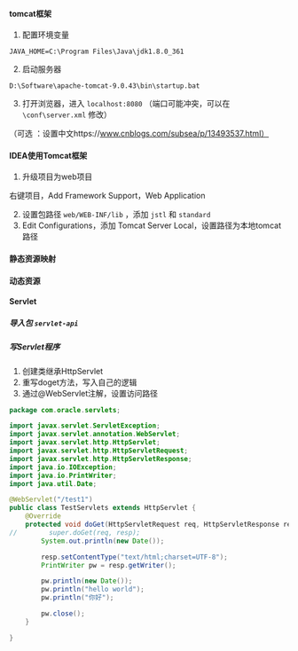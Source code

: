 #### tomcat框架

1. 配置环境变量

`JAVA_HOME=C:\Program Files\Java\jdk1.8.0_361`

2. 启动服务器

`D:\Software\apache-tomcat-9.0.43\bin\startup.bat`

3. 打开浏览器，进入 `localhost:8080` （端口可能冲突，可以在 `\conf\server.xml` 修改）

（可选 ：设置中文https://www.cnblogs.com/subsea/p/13493537.html）

#### IDEA使用Tomcat框架

1. 升级项目为web项目

右键项目，Add Framework Support，Web Application

2. 设置包路径 `web/WEB-INF/lib` ，添加 `jstl` 和 `standard`
3. Edit Configurations，添加 Tomcat Server Local，设置路径为本地tomcat路径

#### 静态资源映射

#### 动态资源

#### Servlet

##### 导入包 `servlet-api`

##### 写Servlet程序

1. 创建类继承HttpServlet
2. 重写doget方法，写入自己的逻辑
3. 通过@WebServlet注解，设置访问路径

```java
package com.oracle.servlets;

import javax.servlet.ServletException;
import javax.servlet.annotation.WebServlet;
import javax.servlet.http.HttpServlet;
import javax.servlet.http.HttpServletRequest;
import javax.servlet.http.HttpServletResponse;
import java.io.IOException;
import java.io.PrintWriter;
import java.util.Date;

@WebServlet("/test1")
public class TestServlets extends HttpServlet {
    @Override
    protected void doGet(HttpServletRequest req, HttpServletResponse resp) throws ServletException, IOException {
//        super.doGet(req, resp);
        System.out.println(new Date());

        resp.setContentType("text/html;charset=UTF-8");
        PrintWriter pw = resp.getWriter();

        pw.println(new Date());
        pw.println("hello world");
        pw.println("你好");

        pw.close();
    }

}
```

   



